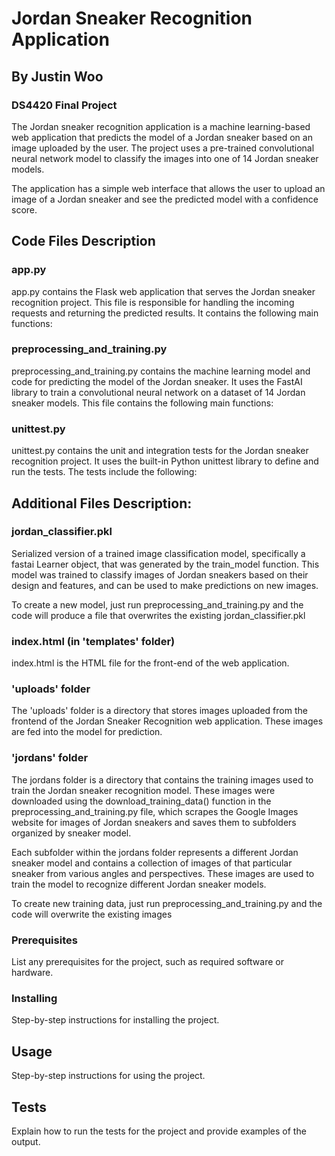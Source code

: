 # Jordan Sneaker Recognition Application 
## By Justin Woo
### DS4420 Final Project

The Jordan sneaker recognition application is a machine learning-based web application that predicts the model of a Jordan sneaker based on an image uploaded by the user. The project uses a pre-trained convolutional neural network model to classify the images into one of 14 Jordan sneaker models.

The application has a simple web interface that allows the user to upload an image of a Jordan sneaker and see the predicted model with a confidence score.

## Code Files Description
### app.py

app.py contains the Flask web application that serves the Jordan sneaker recognition project. This file is responsible for handling the incoming requests and returning the predicted results. It contains the following main functions:

### preprocessing_and_training.py
preprocessing_and_training.py contains the machine learning model and code for predicting the model of the Jordan sneaker. It uses the FastAI library to train a convolutional neural network on a dataset of 14 Jordan sneaker models. This file contains the following main functions:

### unittest.py
unittest.py contains the unit and integration tests for the Jordan sneaker recognition project. It uses the built-in Python unittest library to define and run the tests. The tests include the following:

## Additional Files Description:
### jordan_classifier.pkl
Serialized version of a trained image classification model, specifically a fastai Learner object, that was generated by the train_model function. This model was trained to classify images of Jordan sneakers based on their design and features, and can be used to make predictions on new images. 

To create a new model, just run preprocessing_and_training.py and the code will produce a file that overwrites the existing jordan_classifier.pkl

### index.html (in 'templates' folder)
index.html is the HTML file for the front-end of the web application.

### 'uploads' folder
The 'uploads' folder is a directory that stores images uploaded from the frontend of the Jordan Sneaker Recognition web application. These images are fed into the model for prediction.

### 'jordans' folder
The jordans folder is a directory that contains the training images used to train the Jordan sneaker recognition model. These images were downloaded using the download_training_data() function in the preprocessing_and_training.py file, which scrapes the Google Images website for images of Jordan sneakers and saves them to subfolders organized by sneaker model.

Each subfolder within the jordans folder represents a different Jordan sneaker model and contains a collection of images of that particular sneaker from various angles and perspectives. These images are used to train the model to recognize different Jordan sneaker models.

To create new training data, just run preprocessing_and_training.py and the code will overwrite the existing images 

### Prerequisites

List any prerequisites for the project, such as required software or hardware.

### Installing

Step-by-step instructions for installing the project.

## Usage

Step-by-step instructions for using the project.

## Tests

Explain how to run the tests for the project and provide examples of the output.



